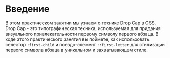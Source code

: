 # Введение

В этом практическом занятии мы узнаем о технике Drop Cap в CSS. Drop Cap - это типографическая техника, используемая для придания визуального привлекательности первому символу первого абзаца. В ходе этого практического занятия вы поймете, как использовать селектор `:first-child` и псевдо-элемент `::first-letter` для стилизации первого символа абзаца в уникальном и захватывающем стиле.
